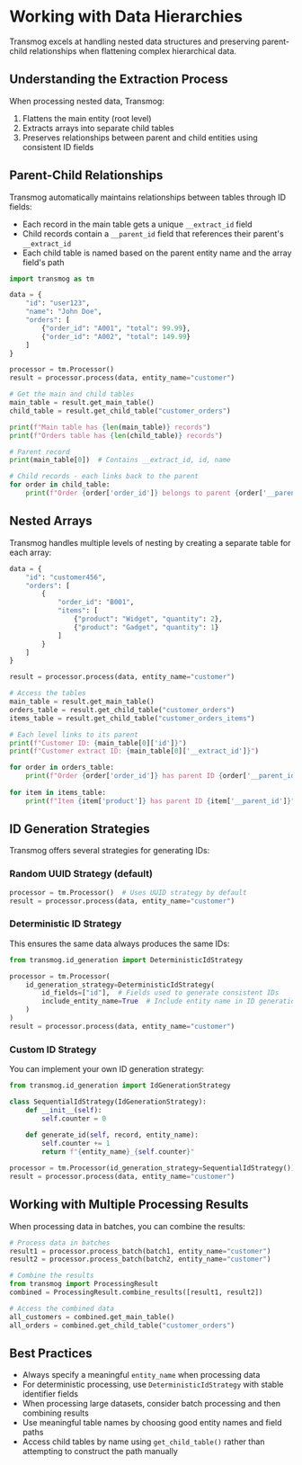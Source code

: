 # Working with Data Hierarchies

Transmog excels at handling nested data structures and preserving parent-child relationships when flattening complex hierarchical data.

## Understanding the Extraction Process

When processing nested data, Transmog:

1. Flattens the main entity (root level)
2. Extracts arrays into separate child tables
3. Preserves relationships between parent and child entities using consistent ID fields

## Parent-Child Relationships

Transmog automatically maintains relationships between tables through ID fields:

- Each record in the main table gets a unique `__extract_id` field
- Child records contain a `__parent_id` field that references their parent's `__extract_id`
- Each child table is named based on the parent entity name and the array field's path

```python
import transmog as tm

data = {
    "id": "user123",
    "name": "John Doe",
    "orders": [
        {"order_id": "A001", "total": 99.99},
        {"order_id": "A002", "total": 149.99}
    ]
}

processor = tm.Processor()
result = processor.process(data, entity_name="customer")

# Get the main and child tables
main_table = result.get_main_table()
child_table = result.get_child_table("customer_orders")

print(f"Main table has {len(main_table)} records")
print(f"Orders table has {len(child_table)} records")

# Parent record
print(main_table[0])  # Contains __extract_id, id, name

# Child records - each links back to the parent
for order in child_table:
    print(f"Order {order['order_id']} belongs to parent {order['__parent_id']}")
```

## Nested Arrays

Transmog handles multiple levels of nesting by creating a separate table for each array:

```python
data = {
    "id": "customer456",
    "orders": [
        {
            "order_id": "B001",
            "items": [
                {"product": "Widget", "quantity": 2},
                {"product": "Gadget", "quantity": 1}
            ]
        }
    ]
}

result = processor.process(data, entity_name="customer")

# Access the tables
main_table = result.get_main_table()
orders_table = result.get_child_table("customer_orders")
items_table = result.get_child_table("customer_orders_items")

# Each level links to its parent
print(f"Customer ID: {main_table[0]['id']}")
print(f"Customer extract ID: {main_table[0]['__extract_id']}")

for order in orders_table:
    print(f"Order {order['order_id']} has parent ID {order['__parent_id']}")
    
for item in items_table:
    print(f"Item {item['product']} has parent ID {item['__parent_id']}")
```

## ID Generation Strategies

Transmog offers several strategies for generating IDs:

### Random UUID Strategy (default)

```python
processor = tm.Processor()  # Uses UUID strategy by default
result = processor.process(data, entity_name="customer")
```

### Deterministic ID Strategy

This ensures the same data always produces the same IDs:

```python
from transmog.id_generation import DeterministicIdStrategy

processor = tm.Processor(
    id_generation_strategy=DeterministicIdStrategy(
        id_fields=["id"],  # Fields used to generate consistent IDs
        include_entity_name=True  # Include entity name in ID generation
    )
)
result = processor.process(data, entity_name="customer")
```

### Custom ID Strategy

You can implement your own ID generation strategy:

```python
from transmog.id_generation import IdGenerationStrategy

class SequentialIdStrategy(IdGenerationStrategy):
    def __init__(self):
        self.counter = 0
        
    def generate_id(self, record, entity_name):
        self.counter += 1
        return f"{entity_name}_{self.counter}"

processor = tm.Processor(id_generation_strategy=SequentialIdStrategy())
result = processor.process(data, entity_name="customer")
```

## Working with Multiple Processing Results

When processing data in batches, you can combine the results:

```python
# Process data in batches
result1 = processor.process_batch(batch1, entity_name="customer")
result2 = processor.process_batch(batch2, entity_name="customer")

# Combine the results
from transmog import ProcessingResult
combined = ProcessingResult.combine_results([result1, result2])

# Access the combined data
all_customers = combined.get_main_table()
all_orders = combined.get_child_table("customer_orders")
```

## Best Practices

- Always specify a meaningful `entity_name` when processing data
- For deterministic processing, use `DeterministicIdStrategy` with stable identifier fields
- When processing large datasets, consider batch processing and then combining results
- Use meaningful table names by choosing good entity names and field paths
- Access child tables by name using `get_child_table()` rather than attempting to construct the path manually 